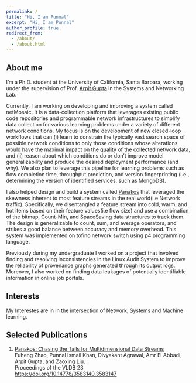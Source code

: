 ```yaml
---
permalink: /
title: "Hi, I am Punnal"
excerpt: "Hi, I am Punnal"
author_profile: true
redirect_from: 
  - /about/
  - /about.html
---
```


About me
------
I’m a Ph.D. student at the University of California, Santa Barbara, working under the supervision of Prof. [Arpit Gupta](https://sites.cs.ucsb.edu/~arpitgupta/) in the Systems and Networking Lab.

Currently, I am working on developing and improving a system called netMosaic. It is a data-collection platform that leverages existing public code repositories and programmable network infrastructures to simplify data collection for various learning problems under a variety of different network conditions. My focus is on the development of new closed-loop workflows that can (i) learn to constrain the typically vast search space of possible network conditions to only those conditions whose alterations would have the maximal impact on the quality of the collected network data, and (ii) reason about which conditions do or don’t improve model generalizability and produce the desired deployment performance (and why). We also plan to leverage this pipeline for learning problems such as flow completion time, throughput prediction, and version fingerprinting (i.e., determining the version of identified services, such as MongoDB).


I also helped design and build a system called [Panakos](https://doi.org/10.14778/3583140.3583147) that leveraged the skewness inherent to most feature streams in the real world(i.e Network traffic). Specifically, we disentangled a feature stream into cold, warm, and hot items based on their feature values(i.e flow size) and use a combination of the bitmap, Count-Min, and SpaceSaving data structures to track them. The design is generalizable to count, sum, and average operators, and strikes a good balance between accuracy and memory overhead. This system was implemented on tofino network switch using p4 programming language. 

Previously during my undergraduate I worked on a project that involved finding and resolving inconsistencies in the Linux Audit System to improve the reliability of provenance graphs generated through its output logs. Moreover, I also worked on finding data leakages of potentially identifiable information in online job portals.

Interests
------
My Interestes are in in the intersection of Network, Systems and Machine learning.

Selected Publications
------
1. [Panakos: Chasing the Tails for Multidimensional Data Streams](https://doi.org/10.14778/3583140.3583147) <br />
    Fuheng Zhao, Punnal Ismail Khan, Divyakant Agrawal, Amr El Abbadi, Arpit Gupta, and Zaoxing Liu.  <br />
    Proceedings of the VLDB 23  <br />
    https://doi.org/10.14778/3583140.3583147  <br />


